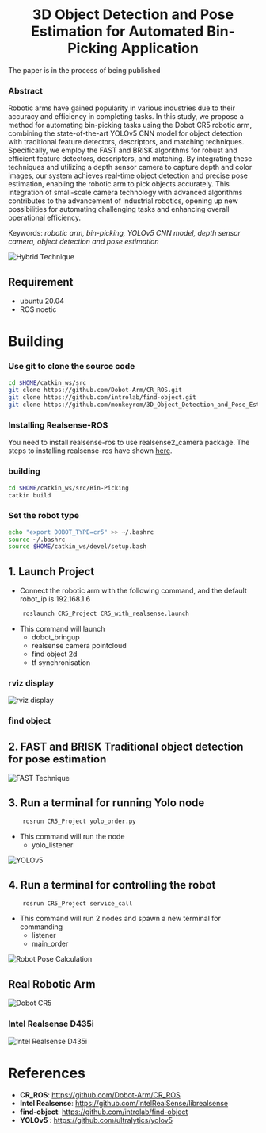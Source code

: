 # <center>3D Object Detection and Pose Estimation for Automated Bin-Picking Application</center>
The paper is in the process of being published

### Abstract
Robotic arms have gained popularity in various industries due to their accuracy and efficiency in completing tasks. In this study, we propose a method for automating bin-picking tasks using the Dobot CR5 robotic arm, combining the state-of-the-art YOLOv5 CNN model for object detection with traditional feature detectors, descriptors, and matching techniques. Specifically, we employ the FAST and BRISK algorithms for robust and efficient feature detectors, descriptors, and matching. By integrating these techniques and utilizing a depth sensor camera to capture depth and color images, our system achieves real-time object detection and precise pose estimation, enabling the robotic arm to pick objects accurately. This integration of small-scale camera technology with advanced algorithms contributes to the advancement of industrial robotics, opening up new possibilities for automating challenging tasks and enhancing overall operational efficiency.

Keywords: *robotic arm, bin-picking, YOLOv5 CNN model, depth sensor camera, object detection and pose estimation*

![Hybrid Technique](./pic/02.jpg)

## Requirement

- ubuntu 20.04
- ROS noetic

# Building

### Use git to clone the source code
```sh
cd $HOME/catkin_ws/src
git clone https://github.com/Dobot-Arm/CR_ROS.git
git clone https://github.com/introlab/find-object.git
git clone https://github.com/monkeyrom/3D_Object_Detection_and_Pose_Estimation_for_Automated_Bin-Picking_Application.git
```
### Installing Realsense-ROS

You need to install realsense-ros to use realsense2_camera package. The steps to installing realsense-ros have shown [here](https://github.com/monkeyrom/realsense-ros).

### building
```sh
cd $HOME/catkin_ws/src/Bin-Picking
catkin build
```
### Set the robot type
```sh
echo "export DOBOT_TYPE=cr5" >> ~/.bashrc
source ~/.bashrc
source $HOME/catkin_ws/devel/setup.bash
```

## 1.  Launch Project

* Connect the robotic arm with the following command, and the default robot_ip is 192.168.1.6 

```sh
    roslaunch CR5_Project CR5_with_realsense.launch
```

* This command will launch 
  - dobot_bringup
  - realsense camera pointcloud
  - find object 2d
  - tf synchronisation

### rviz display

![rviz display](./pic/rviz.png)

### find object

## 2.  FAST and BRISK Traditional object detection for pose estimation

![FAST Technique](./pic/05.jpg)

## 3.  Run a terminal for running Yolo node

```sh
    rosrun CR5_Project yolo_order.py
```

* This command will run the node
  - yolo_listener

![YOLOv5](./pic/04.jpg)
  
## 4.  Run a terminal for controlling the robot

```sh
    rosrun CR5_Project service_call
```

* This command will run 2 nodes and spawn a new terminal for commanding
  - listener
  - main_order

![Robot Pose Calculation](./pic/06.jpg)

## Real Robotic Arm

![Dobot CR5](./pic/11.jpg)

### Intel Realsense D435i
![Intel Realsense D435i](./pic/dobot2.jpg)

# References
- **CR_ROS**: https://github.com/Dobot-Arm/CR_ROS
- **Intel Realsense**: https://github.com/IntelRealSense/librealsense
- **find-object**: https://github.com/introlab/find-object
- **YOLOv5** : https://github.com/ultralytics/yolov5
